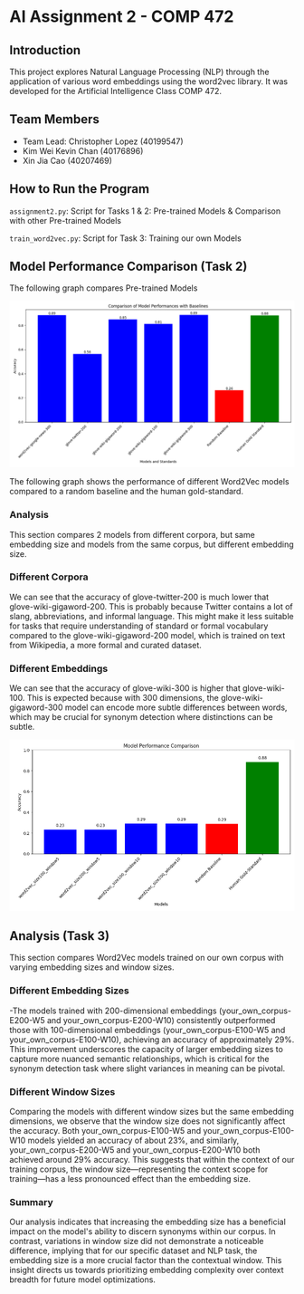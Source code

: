 # AI Assignment 2 - COMP 472

## Introduction
This project explores Natural Language Processing (NLP) through the application of various word embeddings using the word2vec library. It was developed for the Artificial Intelligence Class COMP 472.

## Team Members
- Team Lead: Christopher Lopez (40199547)
- Kim Wei Kevin Chan (40176896)
- Xin Jia Cao (40207469)

## How to Run the Program
`assignment2.py`: Script for Tasks 1 & 2: Pre-trained Models & Comparison with other Pre-trained Models

`train_word2vec.py`: Script for Task 3: Training our own Models

## Model Performance Comparison (Task 2)

The following graph compares Pre-trained Models

![Model Comparison Graph](model_performance_comparison.png)

The following graph shows the performance of different Word2Vec models compared to a random baseline and the human gold-standard.

### Analysis

This section compares 2 models from different corpora, but same embedding size and  models from the same corpus, but different embedding size.

### Different Corpora
We can see that the accuracy of glove-twitter-200 is much lower that glove-wiki-gigaword-200. This is probably because Twitter contains a lot of slang, abbreviations, and informal language. This might make it less suitable for tasks that require understanding of standard or formal vocabulary compared to the glove-wiki-gigaword-200 model, which is trained on text from Wikipedia, a more formal and curated dataset.

### Different Embeddings
We can see that the accuracy of glove-wiki-300 is higher that glove-wiki-100. This is expected because with 300 dimensions, the glove-wiki-gigaword-300 model can encode more subtle differences between words, which may be crucial for synonym detection where distinctions can be subtle.



![Model Comparison Graph](model_comparison.png)

## Analysis (Task 3)

This section compares Word2Vec models trained on our own corpus with varying embedding sizes and window sizes.


### Different Embedding Sizes
-The models trained with 200-dimensional embeddings (your_own_corpus-E200-W5 and your_own_corpus-E200-W10) consistently outperformed those with 100-dimensional embeddings (your_own_corpus-E100-W5 and your_own_corpus-E100-W10), achieving an accuracy of approximately 29%. This improvement underscores the capacity of larger embedding sizes to capture more nuanced semantic relationships, which is critical for the synonym detection task where slight variances in meaning can be pivotal.

### Different Window Sizes
Comparing the models with different window sizes but the same embedding dimensions, we observe that the window size does not significantly affect the accuracy. Both your_own_corpus-E100-W5 and your_own_corpus-E100-W10 models yielded an accuracy of about 23%, and similarly, your_own_corpus-E200-W5 and your_own_corpus-E200-W10 both achieved around 29% accuracy. This suggests that within the context of our training corpus, the window size—representing the context scope for training—has a less pronounced effect than the embedding size.

### Summary
Our analysis indicates that increasing the embedding size has a beneficial impact on the model's ability to discern synonyms within our corpus. In contrast, variations in window size did not demonstrate a noticeable difference, implying that for our specific dataset and NLP task, the embedding size is a more crucial factor than the contextual window. This insight directs us towards prioritizing embedding complexity over context breadth for future model optimizations.

